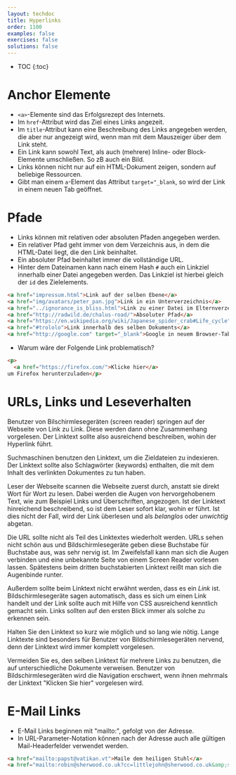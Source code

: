 ```yaml
---
layout: techdoc
title: Hyperlinks
order: 1100
examples: false
exercises: false
solutions: false
---
```

* TOC
{:toc}

# Anchor Elemente
* `<a>`-Elemente sind das Erfolgsrezept des Internets.
* Im `href`-Attribut wird das Ziel eines Links angezeit.
* Im `title`-Attribut kann eine Beschreibung des Links angegeben werden, die aber nur angezeigt wird, wenn man mit dem Mauszeiger über dem Link steht.
* Ein Link kann sowohl Text, als auch (mehrere) Inline- oder Block-Elemente umschließen. So zB auch ein Bild.
* Links können nicht nur auf ein HTML-Dokument zeigen, sondern auf beliebige Ressourcen.
* Gibt man einem `a`-Element das Attribut `target="_blank`, so wird der Link in einem neuen Tab geöffnet.

# Pfade
* Links können mit relativen oder absoluten Pfaden angegeben werden.
* Ein relativer Pfad geht immer von dem Verzeichnis aus, in dem die HTML-Datei liegt, die den Link beinhaltet.
* Ein absoluter Pfad beinhaltet immer die vollständige URL.
* Hinter dem Dateinamen kann nach einem Hash `#` auch ein Linkziel innerhalb einer Datei angegeben werden. Das Linkziel ist hierbei gleich der `id` des Zielelements.

```html
<a href="impressum.html">Link auf der selben Ebene</a>
<a href="img/avatars/peter_pan.jpg">Link in ein Unterverzeichnis</a>
<a href="../ignorance_is_bliss.html">Link zu einer Datei im Elternverzeichnis</a>
<a href="http://radwild.de/chalus-road/">Absoluter Pfad</a>
<a href="https://en.wikipedia.org/wiki/Japanese_spider_crab#Life_cycle">Link innerhalb eines Dokuments</a>
<a href="#trololo">Link innerhalb des selben Dokuments</a>
<a href="http://google.com" target="_blank">Google in neuem Browser-Tab öffnen.</a>
```

* Warum wäre der Folgende Link problematisch?

```html
<p>
  <a href="https://firefox.com/">Klicke hier</a>
um Firefox herunterzuladen</p>
```

# URLs, Links und Leseverhalten
Benutzer von Bilschirmlesegeräten (screen reader) springen auf der Webseite von Link zu Link. Diese werden dann ohne Zusammenhang vorgelesen. Der Linktext sollte also ausreichend beschreiben, wohin der Hyperlink führt.

Suchmaschinen benutzen den Linktext, um die Zieldateien zu indexieren. Der Linktext sollte also Schlagwörter (keywords) enthalten, die mit dem Inhalt des verlinkten Dokumentes zu tun haben.

Leser der Webseite scannen die Webseite zuerst durch, anstatt sie direkt Wort für Wort zu lesen. Dabei werden die Augen von hervorgehobenem Text, wie zum Beispiel Links und Überschriften, angezogen. Ist der Linktext hinreichend beschreibend, so ist dem Leser sofort klar, wohin er führt. Ist dies nicht der Fall, wird der Link überlesen und als _belanglos_ oder _unwichtig_ abgetan.

Die URL sollte nicht als Teil des Linktextes wiederholt werden. URLs sehen nicht schön aus und Bildschirmlesegeräte geben diese Buchstabe für Buchstabe aus, was sehr nervig ist. Im Zweifelsfall kann man sich die Augen verbinden und eine unbekannte Seite von einem Screen Reader vorlesen lassen. Spätestens beim dritten buchstabierten Linktext reißt man sich die Augenbinde runter.

Außerdem sollte beim Linktext nicht erwähnt werden, dass es ein _Link_ ist. Bildschirmlesegeräte sagen automatisch, dass es sich um einen Link handelt und der Link sollte auch mit Hilfe von CSS ausreichend kenntlich gemacht sein. Links sollten auf den ersten Blick immer als solche zu erkennen sein.

Halten Sie den Linktext so kurz wie möglich und so lang wie nötig. Lange Linktexte sind besonders für Benutzer von Bildschirmlesegeräten nervend, denn der Linktext wird immer komplett vorgelesen.

Vermeiden Sie es, den selben Linktext für mehrere Links zu benutzen, die auf unterschiedliche Dokumente verweisen. Benutzer von Bildschirmlesegeräten wird die Navigation erschwert, wenn ihnen mehrmals der Linktext "Klicken Sie hier" vorgelesen wird.


# E-Mail Links
* E-Mail Links beginnen mit "mailto:", gefolgt von der Adresse.
* In URL-Parameter-Notation können nach der Adresse auch alle gültigen Mail-Headerfelder verwendet werden.

```html
<a href="mailto:papst@vatikan.vt">Maile dem heiligen Stuhl</a>
<a href="mailto:robin@sherwood.co.uk?cc=littlejohn@sherwood.co.uk&amp;subject=Eat%20the%20Rich">Arrow-Mail Us!</a>
```
